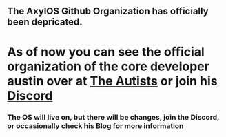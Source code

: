 ## The AxylOS Github Organization has officially been depricated.

# As of now you can see the official organization of the core developer austin over at [The Autists](https://github.com/the-autists) or join his [Discord](https://discord.gg/awfixer)

### The OS will live on, but there will be changes, join the Discord, or occasionally check his [Blog](https://blog.awfixer.me) for more information
